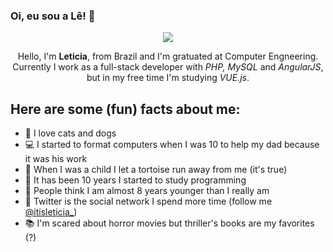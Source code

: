 ### Oi, eu sou a Lê! :sunflower:

<p align="center">
  <img src="https://www.lovethispic.com/uploaded_images/118813-Pixel-Kitty.gif" />
</p>

<p align="center">
  Hello, I'm <b>Leticia</b>, from Brazil and I'm gratuated at Computer Engneering.<br>
  Currently I work as a full-stack developer with <i>PHP, MySQL</i> and <i>AngularJS</i>, but in my free time I'm studying <i>VUE.js</i>.
</p>

## Here are some (fun) facts about me:

- 🐶 I love cats and dogs
- 💻 I started to format computers when I was 10 to help my dad because it was his work
- 🐢 When I was a child I let a tortoise run away from me (it's true)
- 📜 It has been 10 years I started to study programming
- 👧 People think I am almost 8 years younger than I really am
- 🥚 Twitter is the social network I spend more time (follow me [@itisleticia_](https://twitter.com/itisleticia_))
- 📚 I'm scared about horror movies but thriller's books are my favorites (?)

